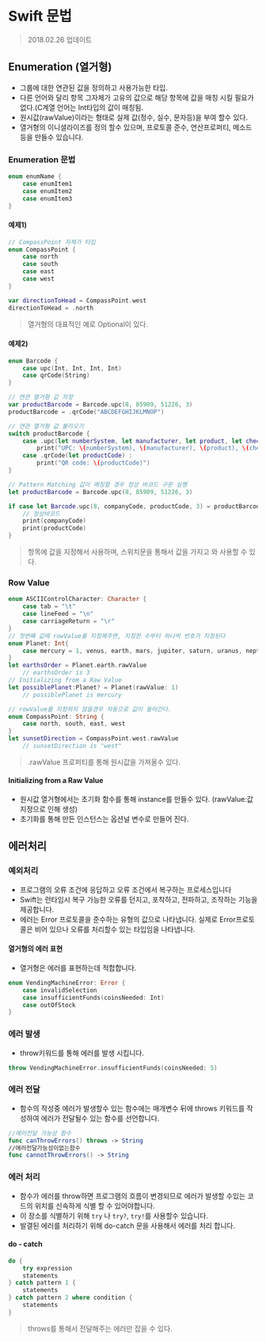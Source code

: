 # Swift 문법
> 2018.02.26 업데이트    

## Enumeration (열거형)
* 그룹에 대한 연관된 값을 정의하고 사용가능한 타입.    
* 다른 언어와 달리 항목 그자체가 고유의 값으로 해당 항목에 값을 매칭 시킬 필요가 없다.(C계열 언어는 Int타입의  값이 매칭됨.   
* 원시값(rawValue)이라는 형태로 실제 값(정수, 실수, 문자등)을 부여 할수 있다.   
* 열거형의 이니셜라이즈를 정의 할수 있으며, 프로토콜 준수, 연산프로퍼티, 메소드등을 만들수 있습니다.

### Enumeration 문법
```swift
enum enumName {
    case enumItem1
    case enumItem2
    case enumItem3
}
```

#### 예제1)
```swift
// CompassPoint 자체가 타입
enum CompassPoint {
    case north
    case south
    case east
    case west
}

var directionToHead = CompassPoint.west
directionToHead = .north
```
> 열거형의 대표적인 예로 Optional이 있다.  

#### 예제2)
```swift
enum Barcode {
    case upc(Int, Int, Int, Int)
    case qrCode(String)
}

// 연관 열거형 값 지정
var productBarcode = Barcode.upc(8, 85909, 51226, 3)
productBarcode = .qrCode("ABCDEFGHIJKLMNOP")

// 연관 열거형 값 불러오기
switch productBarcode {
    case .upc(let numberSystem, let manufacturer, let product, let check) :
        print("UPC: \(numberSystem), \(manufacturer), \(product), \(check).”) 
    case .qrCode(let productCode) :
        print("QR code: \(productCode)")
}

// Pattern Matching 값이 매칭할 경우 정상 바코드 구문 실행   
let productBarcode = Barcode.upc(8, 85909, 51226, 3)

if case let Barcode.upc(8, companyCode, productCode, 3) = productBarcode {
    // 정상바코드
    print(companyCode) 
    print(productCode) 
}
```
> 항목에 값을 지정해서 사용하며, 스위치문을 통해서 값을 가지고 와 사용할 수 있다.

### Row Value
```swift
enum ASCIIControlCharacter: Character {
    case tab = "\t"
    case lineFeed = "\n"
    case carriageReturn = "\r"
}
// 첫번째 값에 rowValue를 지정해주면, 지정한 수부터 하나씩 번호가 지정된다
enum Planet: Int{ 
    case mercury = 1, venus, earth, mars, jupiter, saturn, uranus, neptune
}
let earthsOrder = Planet.earth.rawValue
    // earthsOrder is 3 
// Initializing from a Raw Value
let possiblePlanet:Planet? = Planet(rawValue: 1)
    // possiblePlanet is mercury

// rowValue를 지정하지 않을경우 자동으로 값이 들어간다.
enum CompassPoint: String { 
    case north, south, east, west 
}
let sunsetDirection = CompassPoint.west.rawValue
    // sunsetDirection is "west"
```
> .rawValue 프로퍼티를 통해 원시값을 가져올수 있다.

#### Initializing from a Raw Value
* 원시값 열거형에서는 초기화 함수를 통해 instance를 만들수 있다. (rawValue:값 지정으로 인해 생성) 
* 초기화를 통해 만든 인스턴스는 옵션널 변수로 만들어 진다.

## 에러처리

### 예외처리
* 프로그램의 오류 조건에 응답하고 오류 조건에서 복구하는 프로세스입니다 
* Swift는 런타임시 복구 가능한 오류를 던지고, 포착하고, 전파하고, 조작하는 기능을 제공합니다.  
* 에러는 Error 프로토콜을 준수하는 유형의 값으로 나타냅니다. 실제로 Error프로토콜은 비어 있으나 오류를 처리할수 있는 타입임을 나타냅니다.

#### 열거형의 에러 표현
* 열거형은 에러를 표현하는데 적합합니다.
```swift
enum VendingMachineError: Error {
    case invalidSelection
    case insufficientFunds(coinsNeeded: Int) 
    case outOfStock 
}
```

### 에러 발생
* throw키워드를 통해 에러를 발생 시킵니다.
```swift
throw VendingMachineError.insufficientFunds(coinsNeeded: 5)
```

### 에러 전달
* 함수의 작성중 에러가 발생할수 있는 함수에는 매개변수 뒤에 throws 키워드를 작성하여 에러가 전달될수 있는 함수를 선언합니다.
```swift
//에러전달 가능성 함수
func canThrowErrors() throws -> String
//에러전달가능성이없는함수
func cannotThrowErrors() -> String
```

### 에러 처리
* 함수가 에러를 throw하면 프로그램의 흐름이 변경되므로 에러가 발생할 수있는 코드의 위치를 신속하게 식별 할 수 있어야합니다.  
* 이 장소를 식별하기 위해 `try` 나 `try?`, `try!`를 사용할수 있습니다.  
* 발결된 에러를 처리하기 위해 do-catch 문을 사용해서 에러를 처리 합니다.  

#### do - catch
```swift
do {
    try expression
    statements   
} catch pattern 1 {
    statements
} catch pattern 2 where condition {
    statements
}
```
> throws를 통해서 전달해주는 에러만 잡을 수 있다.